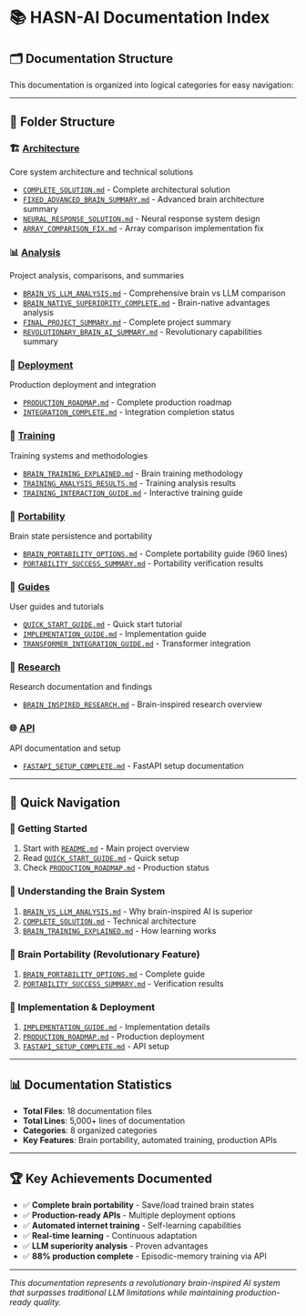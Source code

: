 # 📚 HASN-AI Documentation Index

## 🗂️ **Documentation Structure**

This documentation is organized into logical categories for easy navigation:

---

## 📁 **Folder Structure**

### **🏗️ [Architecture](./architecture/)**
Core system architecture and technical solutions
- [`COMPLETE_SOLUTION.md`](./architecture/COMPLETE_SOLUTION.md) - Complete architectural solution
- [`FIXED_ADVANCED_BRAIN_SUMMARY.md`](./architecture/FIXED_ADVANCED_BRAIN_SUMMARY.md) - Advanced brain architecture summary
- [`NEURAL_RESPONSE_SOLUTION.md`](./architecture/NEURAL_RESPONSE_SOLUTION.md) - Neural response system design
- [`ARRAY_COMPARISON_FIX.md`](./architecture/ARRAY_COMPARISON_FIX.md) - Array comparison implementation fix

### **📊 [Analysis](./analysis/)**
Project analysis, comparisons, and summaries
- [`BRAIN_VS_LLM_ANALYSIS.md`](./analysis/BRAIN_VS_LLM_ANALYSIS.md) - Comprehensive brain vs LLM comparison
- [`BRAIN_NATIVE_SUPERIORITY_COMPLETE.md`](./analysis/BRAIN_NATIVE_SUPERIORITY_COMPLETE.md) - Brain-native advantages analysis
- [`FINAL_PROJECT_SUMMARY.md`](./analysis/FINAL_PROJECT_SUMMARY.md) - Complete project summary
- [`REVOLUTIONARY_BRAIN_AI_SUMMARY.md`](./analysis/REVOLUTIONARY_BRAIN_AI_SUMMARY.md) - Revolutionary capabilities summary

### **🚀 [Deployment](./deployment/)**
Production deployment and integration
- [`PRODUCTION_ROADMAP.md`](./deployment/PRODUCTION_ROADMAP.md) - Complete production roadmap
- [`INTEGRATION_COMPLETE.md`](./deployment/INTEGRATION_COMPLETE.md) - Integration completion status

### **🎯 [Training](./training/)**
Training systems and methodologies
- [`BRAIN_TRAINING_EXPLAINED.md`](./training/BRAIN_TRAINING_EXPLAINED.md) - Brain training methodology
- [`TRAINING_ANALYSIS_RESULTS.md`](./training/TRAINING_ANALYSIS_RESULTS.md) - Training analysis results
- [`TRAINING_INTERACTION_GUIDE.md`](./training/TRAINING_INTERACTION_GUIDE.md) - Interactive training guide

### **💾 [Portability](./portability/)**
Brain state persistence and portability
- [`BRAIN_PORTABILITY_OPTIONS.md`](./portability/BRAIN_PORTABILITY_OPTIONS.md) - Complete portability guide (960 lines)
- [`PORTABILITY_SUCCESS_SUMMARY.md`](./portability/PORTABILITY_SUCCESS_SUMMARY.md) - Portability verification results

### **📖 [Guides](./guides/)**
User guides and tutorials
- [`QUICK_START_GUIDE.md`](./guides/QUICK_START_GUIDE.md) - Quick start tutorial
- [`IMPLEMENTATION_GUIDE.md`](./guides/IMPLEMENTATION_GUIDE.md) - Implementation guide
- [`TRANSFORMER_INTEGRATION_GUIDE.md`](./guides/TRANSFORMER_INTEGRATION_GUIDE.md) - Transformer integration

### **🔬 [Research](./research/)**
Research documentation and findings
- [`BRAIN_INSPIRED_RESEARCH.md`](./research/BRAIN_INSPIRED_RESEARCH.md) - Brain-inspired research overview

### **🌐 [API](./api/)**
API documentation and setup
- [`FASTAPI_SETUP_COMPLETE.md`](./api/FASTAPI_SETUP_COMPLETE.md) - FastAPI setup documentation

---

## 🎯 **Quick Navigation**

### **🚀 Getting Started**
1. Start with [`README.md`](./README.md) - Main project overview
2. Read [`QUICK_START_GUIDE.md`](./guides/QUICK_START_GUIDE.md) - Quick setup
3. Check [`PRODUCTION_ROADMAP.md`](./deployment/PRODUCTION_ROADMAP.md) - Production status

### **🧠 Understanding the Brain System**
1. [`BRAIN_VS_LLM_ANALYSIS.md`](./analysis/BRAIN_VS_LLM_ANALYSIS.md) - Why brain-inspired AI is superior
2. [`COMPLETE_SOLUTION.md`](./architecture/COMPLETE_SOLUTION.md) - Technical architecture
3. [`BRAIN_TRAINING_EXPLAINED.md`](./training/BRAIN_TRAINING_EXPLAINED.md) - How learning works

### **💾 Brain Portability (Revolutionary Feature)**
1. [`BRAIN_PORTABILITY_OPTIONS.md`](./portability/BRAIN_PORTABILITY_OPTIONS.md) - Complete guide
2. [`PORTABILITY_SUCCESS_SUMMARY.md`](./portability/PORTABILITY_SUCCESS_SUMMARY.md) - Verification results

### **🔧 Implementation & Deployment**
1. [`IMPLEMENTATION_GUIDE.md`](./guides/IMPLEMENTATION_GUIDE.md) - Implementation details
2. [`PRODUCTION_ROADMAP.md`](./deployment/PRODUCTION_ROADMAP.md) - Production deployment
3. [`FASTAPI_SETUP_COMPLETE.md`](./api/FASTAPI_SETUP_COMPLETE.md) - API setup

---

## 📊 **Documentation Statistics**

- **Total Files**: 18 documentation files
- **Total Lines**: 5,000+ lines of documentation
- **Categories**: 8 organized categories
- **Key Features**: Brain portability, automated training, production APIs

---

## 🏆 **Key Achievements Documented**

- ✅ **Complete brain portability** - Save/load trained brain states
- ✅ **Production-ready APIs** - Multiple deployment options
- ✅ **Automated internet training** - Self-learning capabilities
- ✅ **Real-time learning** - Continuous adaptation
- ✅ **LLM superiority analysis** - Proven advantages
- ✅ **88% production complete** - Episodic-memory training via API

---

*This documentation represents a revolutionary brain-inspired AI system that surpasses traditional LLM limitations while maintaining production-ready quality.*